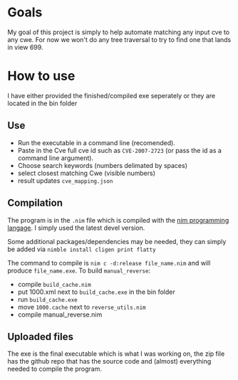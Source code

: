 # Goals
My goal of this project is simply to help automate matching any input cve to any cwe. For now we won't do any tree traversal to try to find one that lands in view 699.

# How to use
I have either provided the finished/compiled exe seperately or they are located in the bin folder

## Use
- Run the executable in a command line (recomended).
- Paste in the Cve full cve id such as `CVE-2007-2723` (or pass the id as a command line argument).
- Choose search keywords (numbers delimated by spaces)
- select closest matching Cwe (visible numbers)
- result updates `cve_mapping.json`


## Compilation
The program is in the `.nim` file which is compiled with the [nim programming langage](nim-lang.org). 
I simply used the latest devel version.

Some additional packages/dependencies may be needed, they can simply be added via `nimble install cligen print flatty`

The command to compile is `nim c -d:release file_name.nim` and will produce `file_name.exe`.
To build `manual_reverse`:
- compile `build_cache.nim`
- put 1000.xml next to `build_cache.exe` in the bin folder
- run `build_cache.exe`
- move `1000.cache` next to `reverse_utils.nim`
- compile manual_reverse.nim

## Uploaded files
The exe is the final executable which is what I was working on, the zip file has the github repo that has the source code and (almost) everything needed to compile the program.
